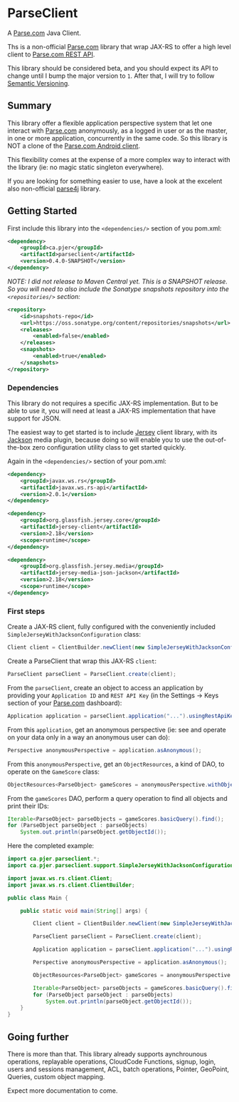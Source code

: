 # ParseClient

A [Parse.com](https://www.parse.com) Java Client.

Ths is a non-official [Parse.com](https://www.parse.com) library that wrap JAX-RS to offer a high level client to [Parse.com REST API](https://www.parse.com/docs/rest/).

This library should be considered beta, and you should expect its API to change until I bump the major version to `1`. After that, I will try to follow [Semantic Versioning](http://semver.org/).

## Summary 

This library offer a flexible application perspective system that let one interact with [Parse.com](https://www.parse.com) anonymously, as a logged in user or as the master, in one or more application, concurrently in the same code. So this library is NOT a clone of the [Parse.com Android client](https://www.parse.com/docs/android/).

This flexibility comes at the expense of a more complex way to interact with the library (ie: no magic static singleton everywhere).

If you are looking for something easier to use, have a look at the excelent also non-official [parse4j](https://github.com/thiagolocatelli/parse4j) library.

## Getting Started

First include this library into the `<dependencies/>` section of you pom.xml:

```xml
<dependency>
    <groupId>ca.pjer</groupId>
    <artifactId>parseclient</artifactId>
    <version>0.4.0-SNAPSHOT</version>
</dependency>
```

*NOTE: I did not release to Maven Central yet. This is a SNAPSHOT release. So you will need to also include the Sonatype snapshots repository into the `<repositories/>` section:*

```xml
<repository>
    <id>snapshots-repo</id>
    <url>https://oss.sonatype.org/content/repositories/snapshots</url>
    <releases>
        <enabled>false</enabled>
    </releases>
    <snapshots>
        <enabled>true</enabled>
    </snapshots>
</repository>
```

### Dependencies

This library do not requires a specific JAX-RS implementation. But to be able to use it, you will need at least a JAX-RS implementation that have support for JSON.

The easiest way to get started is to include [Jersey](https://jersey.java.net/) client library, with its [Jackson](http://wiki.fasterxml.com/JacksonHome) media plugin, because doing so will enable you to use the out-of-the-box zero configuration utility class to get started quickly.

Again in the `<dependencies/>` section of your pom.xml:

```xml
<dependency>
    <groupId>javax.ws.rs</groupId>
    <artifactId>javax.ws.rs-api</artifactId>
    <version>2.0.1</version>
</dependency>

<dependency>
    <groupId>org.glassfish.jersey.core</groupId>
    <artifactId>jersey-client</artifactId>
    <version>2.18</version>
    <scope>runtime</scope>
</dependency>

<dependency>
    <groupId>org.glassfish.jersey.media</groupId>
    <artifactId>jersey-media-json-jackson</artifactId>
    <version>2.18</version>
    <scope>runtime</scope>
</dependency>
```

### First steps

Create a JAX-RS client, fully configured with the conveniently included `SimpleJerseyWithJacksonConfiguration` class:

```java
Client client = ClientBuilder.newClient(new SimpleJerseyWithJacksonConfiguration());

```

Create a ParseClient that wrap this JAX-RS `client`:
 
```java
ParseClient parseClient = ParseClient.create(client);
```

From the `parseClient`, create an object to access an application by providing your `Application ID` and `REST API Key` (in the Settings -> Keys section of your [Parse.com](https://www.parse.com) dashboard):
 
```java
Application application = parseClient.application("...").usingRestApiKey("...");
```

From this `application`, get an anonymous perspective (ie: see and operate on your data only in a way an anonymous user can do):

```java
Perspective anonymousPerspective = application.asAnonymous();
```

From this `anonymousPerspective`, get an `ObjectResources`, a kind of DAO, to operate on the `GameScore` class:

```java
ObjectResources<ParseObject> gameScores = anonymousPerspective.withObjects("GameScore");

```

From the `gameScores` DAO, perform a query operation to find all objects and print their IDs:

```java
Iterable<ParseObject> parseObjects = gameScores.basicQuery().find();
for (ParseObject parseObject : parseObjects)
    System.out.println(parseObject.getObjectId());

```

Here the completed example:

```java
import ca.pjer.parseclient.*;
import ca.pjer.parseclient.support.SimpleJerseyWithJacksonConfiguration;

import javax.ws.rs.client.Client;
import javax.ws.rs.client.ClientBuilder;

public class Main {

	public static void main(String[] args) {

		Client client = ClientBuilder.newClient(new SimpleJerseyWithJacksonConfiguration());

		ParseClient parseClient = ParseClient.create(client);

		Application application = parseClient.application("...").usingRestApiKey("...");

		Perspective anonymousPerspective = application.asAnonymous();

		ObjectResources<ParseObject> gameScores = anonymousPerspective.withObjects("GameScore");

		Iterable<ParseObject> parseObjects = gameScores.basicQuery().find();
		for (ParseObject parseObject : parseObjects)
			System.out.println(parseObject.getObjectId());
	}
}

```

## Going further

There is more than that. This library already supports aynchrounous operations, replayable operations, CloudCode Functions, signup, login, users and sessions management, ACL, batch operations, Pointer, GeoPoint, Queries, custom object mapping.

Expect more documentation to come.
